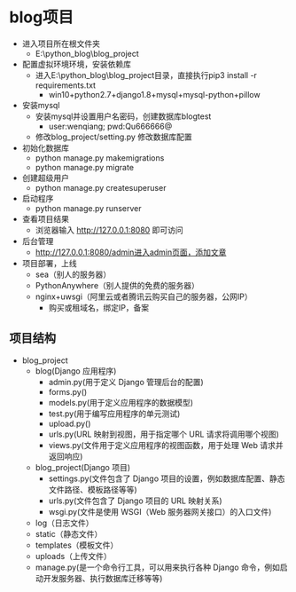 # blog项目

- 进入项目所在根文件夹
	- E:\python_blog\blog_project
- 配置虚拟环境环境，安装依赖库
	- 进入E:\python_blog\blog_project目录，直接执行pip3 install -r requirements.txt
		- win10+python2.7+django1.8+mysql+mysql-python+pillow
- 安装mysql
	- 安装mysql并设置用户名密码，创建数据库blogtest
		- user:wenqiang; pwd:Qu666666@
	- 修改blog_project/setting.py 修改数据库配置
- 初始化数据库
	- python manage.py makemigrations
	- python manage.py migrate
- 创建超级用户
	- python manage.py createsuperuser
- 启动程序
	- python manage.py runserver
- 查看项目结果
	- 浏览器输入 http://127.0.0.1:8080 即可访问
- 后台管理
	- http://127.0.0.1:8080/admin进入admin页面，添加文章
- 项目部署，上线
	- sea（别人的服务器）
	- PythonAnywhere（别人提供的免费的服务器）
	- nginx+uwsgi（阿里云或者腾讯云购买自己的服务器，公网IP）
		- 购买或租域名，绑定IP，备案


## 项目结构
- blog_project
	- blog(Django 应用程序)
		- admin.py(用于定义 Django 管理后台的配置)
		- forms.py()
		- models.py(用于定义应用程序的数据模型)
		- test.py(用于编写应用程序的单元测试)
		- upload.py()
		- urls.py(URL 映射到视图，用于指定哪个 URL 请求将调用哪个视图)
		- views.py(文件用于定义应用程序的视图函数，用于处理 Web 请求并返回响应)
	- blog_project(Django 项目)
		- settings.py(文件包含了 Django 项目的设置，例如数据库配置、静态文件路径、模板路径等等)
		- urls.py(文件包含了 Django 项目的 URL 映射关系)
		- wsgi.py(文件是使用 WSGI（Web 服务器网关接口）的入口文件)
	- log（日志文件）
	- static（静态文件）
	- templates（模板文件）
	- uploads（上传文件）
	- manage.py(是一个命令行工具，可以用来执行各种 Django 命令，例如启动开发服务器、执行数据库迁移等等)